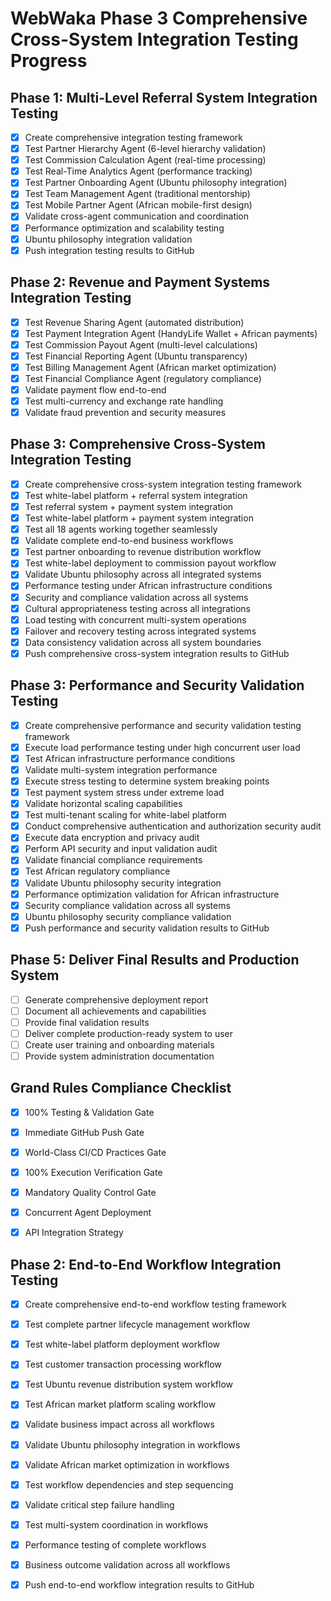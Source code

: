# WebWaka Phase 3 Comprehensive Cross-System Integration Testing Progress

## Phase 1: Multi-Level Referral System Integration Testing
- [x] Create comprehensive integration testing framework
- [x] Test Partner Hierarchy Agent (6-level hierarchy validation)
- [x] Test Commission Calculation Agent (real-time processing)
- [x] Test Real-Time Analytics Agent (performance tracking)
- [x] Test Partner Onboarding Agent (Ubuntu philosophy integration)
- [x] Test Team Management Agent (traditional mentorship)
- [x] Test Mobile Partner Agent (African mobile-first design)
- [x] Validate cross-agent communication and coordination
- [x] Performance optimization and scalability testing
- [x] Ubuntu philosophy integration validation
- [x] Push integration testing results to GitHub

## Phase 2: Revenue and Payment Systems Integration Testing
- [x] Test Revenue Sharing Agent (automated distribution)
- [x] Test Payment Integration Agent (HandyLife Wallet + African payments)
- [x] Test Commission Payout Agent (multi-level calculations)
- [x] Test Financial Reporting Agent (Ubuntu transparency)
- [x] Test Billing Management Agent (African market optimization)
- [x] Test Financial Compliance Agent (regulatory compliance)
- [x] Validate payment flow end-to-end
- [x] Test multi-currency and exchange rate handling
- [x] Validate fraud prevention and security measures

## Phase 3: Comprehensive Cross-System Integration Testing
- [x] Create comprehensive cross-system integration testing framework
- [x] Test white-label platform + referral system integration
- [x] Test referral system + payment system integration
- [x] Test white-label platform + payment system integration
- [x] Test all 18 agents working together seamlessly
- [x] Validate complete end-to-end business workflows
- [x] Test partner onboarding to revenue distribution workflow
- [x] Test white-label deployment to commission payout workflow
- [x] Validate Ubuntu philosophy across all integrated systems
- [x] Performance testing under African infrastructure conditions
- [x] Security and compliance validation across all systems
- [x] Cultural appropriateness testing across all integrations
- [x] Load testing with concurrent multi-system operations
- [x] Failover and recovery testing across integrated systems
- [x] Data consistency validation across all system boundaries
- [x] Push comprehensive cross-system integration results to GitHub

## Phase 3: Performance and Security Validation Testing
- [x] Create comprehensive performance and security validation testing framework
- [x] Execute load performance testing under high concurrent user load
- [x] Test African infrastructure performance conditions
- [x] Validate multi-system integration performance
- [x] Execute stress testing to determine system breaking points
- [x] Test payment system stress under extreme load
- [x] Validate horizontal scaling capabilities
- [x] Test multi-tenant scaling for white-label platform
- [x] Conduct comprehensive authentication and authorization security audit
- [x] Execute data encryption and privacy audit
- [x] Perform API security and input validation audit
- [x] Validate financial compliance requirements
- [x] Test African regulatory compliance
- [x] Validate Ubuntu philosophy security integration
- [x] Performance optimization validation for African infrastructure
- [x] Security compliance validation across all systems
- [x] Ubuntu philosophy security compliance validation
- [x] Push performance and security validation results to GitHub

## Phase 5: Deliver Final Results and Production System
- [ ] Generate comprehensive deployment report
- [ ] Document all achievements and capabilities
- [ ] Provide final validation results
- [ ] Deliver complete production-ready system to user
- [ ] Create user training and onboarding materials
- [ ] Provide system administration documentation

## Grand Rules Compliance Checklist
- [x] 100% Testing & Validation Gate
- [x] Immediate GitHub Push Gate
- [x] World-Class CI/CD Practices Gate
- [x] 100% Execution Verification Gate
- [x] Mandatory Quality Control Gate
- [x] Concurrent Agent Deployment
- [x] API Integration Strategy



## Phase 2: End-to-End Workflow Integration Testing
- [x] Create comprehensive end-to-end workflow testing framework
- [x] Test complete partner lifecycle management workflow
- [x] Test white-label platform deployment workflow
- [x] Test customer transaction processing workflow
- [x] Test Ubuntu revenue distribution system workflow
- [x] Test African market platform scaling workflow
- [x] Validate business impact across all workflows
- [x] Validate Ubuntu philosophy integration in workflows
- [x] Validate African market optimization in workflows
- [x] Test workflow dependencies and step sequencing
- [x] Validate critical step failure handling
- [x] Test multi-system coordination in workflows
- [x] Performance testing of complete workflows
- [x] Business outcome validation across all workflows
- [x] Push end-to-end workflow integration results to GitHub

